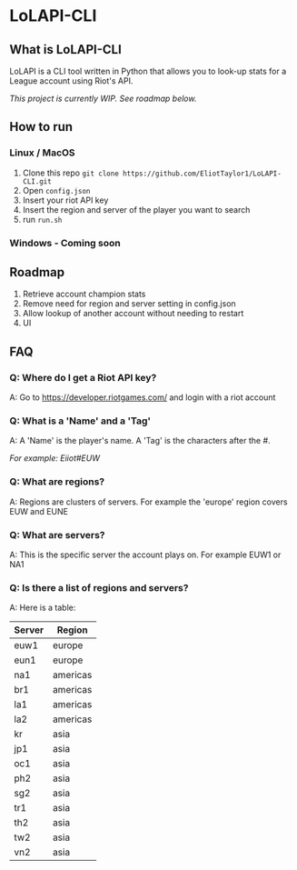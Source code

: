# LoLAPI-CLI
## What is LoLAPI-CLI
LoLAPI is a CLI tool written in Python that allows you to look-up stats for a League account using Riot's API.

*This project is currently WIP. See roadmap below.*
## How to run
### Linux / MacOS
1. Clone this repo `git clone https://github.com/EliotTaylor1/LoLAPI-CLI.git`
2. Open `config.json`
3. Insert your riot API key
4. Insert the region and server of the player you want to search
5. run `run.sh`
### Windows - Coming soon

## Roadmap
1. Retrieve account champion stats
2. Remove need for region and server setting in config.json
3. Allow lookup of another account without needing to restart
4. UI

## FAQ
### Q: Where do I get a Riot API key?
A: Go to https://developer.riotgames.com/ and login with a riot account
### Q: What is a 'Name' and a 'Tag'
A: A 'Name' is the player's name. A 'Tag' is the characters after the #.

*For example: Eiiot#EUW*
### Q: What are regions?
A: Regions are clusters of servers. For example the 'europe' region covers EUW and EUNE
### Q: What are servers?
A: This is the specific server the account plays on. For example EUW1 or NA1
### Q: Is there a list of regions and servers?
A: Here is a table:

| **Server** | **Region** |
|------------|------------|
| euw1       | europe     |
| eun1       | europe     |
| na1        | americas   |
| br1        | americas   |
| la1        | americas   |
| la2        | americas   |
| kr         | asia       |
| jp1        | asia       |
| oc1        | asia       |
| ph2        | asia       |
| sg2        | asia       |
| tr1        | asia       |
| th2        | asia       |
| tw2        | asia       |
| vn2        | asia       |